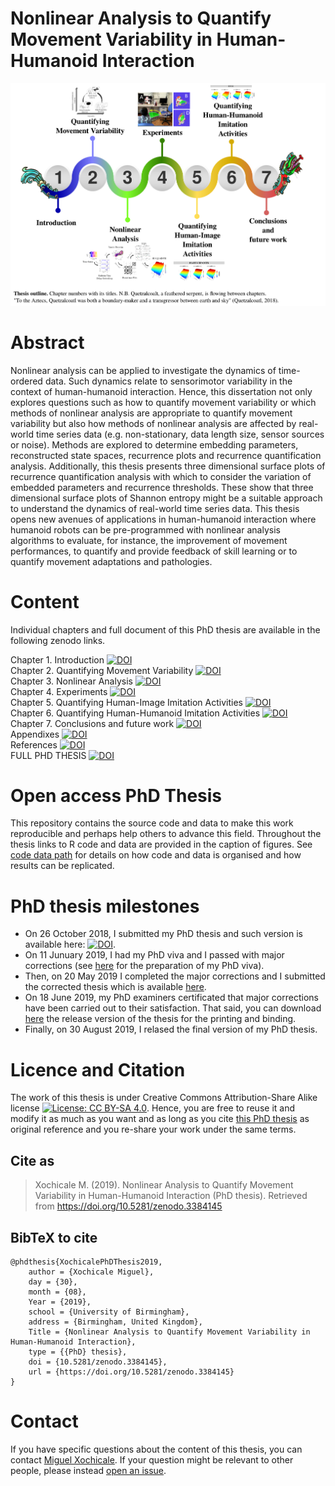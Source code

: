# Nonlinear Analysis to Quantify Movement Variability in Human-Humanoid Interaction
![thesis-structure](/xtras/readme/images/thesis-structure/thesis-structure.png)

# Abstract 
Nonlinear analysis can be applied to investigate 
the dynamics of time-ordered data.
Such dynamics relate to sensorimotor 
variability in the context of human-humanoid interaction.
Hence, this dissertation not only explores questions such as 
how to quantify movement variability 
or which methods of nonlinear analysis are appropriate 
to quantify movement variability 
but also how methods of nonlinear analysis are affected 
by real-world time series data (e.g. non-stationary, data length size, 
sensor sources or noise).
Methods are explored to determine embedding parameters, 
reconstructed state spaces, recurrence plots and 
recurrence quantification analysis. 
Additionally, this thesis presents three dimensional surface plots of 
recurrence quantification analysis with which to consider 
the variation of embedded parameters and recurrence thresholds.
These show that three dimensional 
surface plots of Shannon entropy might be a suitable approach 
to understand the dynamics of real-world time series data. 
This thesis opens new avenues of applications in human-humanoid interaction
where humanoid robots can be pre-programmed with nonlinear analysis algorithms 
to evaluate, for instance, the improvement of movement performances,
to quantify and provide feedback of skill learning
or to quantify movement adaptations and pathologies.

# Content
Individual chapters and full document of this PhD thesis are available in the following zenodo links.

Chapter 1. Introduction [![DOI](https://zenodo.org/badge/DOI/10.5281/zenodo.3383334.svg)](https://doi.org/10.5281/zenodo.3383334)  
Chapter 2. Quantifying Movement Variability [![DOI](https://zenodo.org/badge/DOI/10.5281/zenodo.3383346.svg)](https://doi.org/10.5281/zenodo.3383346)   
Chapter 3. Nonlinear Analysis [![DOI](https://zenodo.org/badge/DOI/10.5281/zenodo.3383357.svg)](https://doi.org/10.5281/zenodo.3383357)   
Chapter 4. Experiments [![DOI](https://zenodo.org/badge/DOI/10.5281/zenodo.3383366.svg)](https://doi.org/10.5281/zenodo.3383366)   
Chapter 5. Quantifying Human-Image Imitation Activities [![DOI](https://zenodo.org/badge/DOI/10.5281/zenodo.3384097.svg)](https://doi.org/10.5281/zenodo.3384097)   
Chapter 6. Quantifying Human-Humanoid Imitation Activities [![DOI](https://zenodo.org/badge/DOI/10.5281/zenodo.3384114.svg)](https://doi.org/10.5281/zenodo.3384114)   
Chapter 7. Conclusions and future work [![DOI](https://zenodo.org/badge/DOI/10.5281/zenodo.3384125.svg)](https://doi.org/10.5281/zenodo.3384125)    
Appendixes [![DOI](https://zenodo.org/badge/DOI/10.5281/zenodo.3384135.svg)](https://doi.org/10.5281/zenodo.3384135)   
References [![DOI](https://zenodo.org/badge/DOI/10.5281/zenodo.3384141.svg)](https://doi.org/10.5281/zenodo.3384141)   
FULL PHD THESIS [![DOI](https://zenodo.org/badge/DOI/10.5281/zenodo.3384145.svg)](https://doi.org/10.5281/zenodo.3384145)
      
# Open access PhD Thesis
This repository contains the source code and data
to make this work reproducible 
and perhaps help others to advance this field.
Throughout the thesis links to R code and data 
are provided in the caption of figures.
See [code data path](/0_code_data) 
for details on how code and data 
is organised and how results can be replicated. 

# PhD thesis milestones 
* On 26 October 2018, I submitted my PhD thesis and such version is available here: [![DOI](https://zenodo.org/badge/DOI/10.5281/zenodo.1473140.svg)](https://doi.org/10.5281/zenodo.1473140). 
* On 11 Junuary 2019, I had my PhD viva and I passed with major corrections (see [here](https://github.com/mxochicale/phd-thesis/tree/master/xtras/viva) for the preparation of my PhD viva).
* Then, on 20 May 2019 I completed the major corrections and I submitted the corrected thesis which is available [here](https://github.com/mxochicale/phd-thesis/releases/download/v2.0-beta/thesis.pdf).
* On 18 June 2019, my PhD examiners certificated that major corrections 
have been carried out to their satisfaction. That said, you can 
download [here](https://github.com/mxochicale-phd/thesis/releases/tag/v3.0) the release version 
of the thesis for the printing and binding.
* Finally, on 30 August 2019, I relased the final version of my PhD thesis.



# Licence and Citation
The work of this thesis is under Creative Commons Attribution-Share Alike license [![License: CC BY-SA 4.0](https://licensebuttons.net/l/by-sa/4.0/80x15.png)](https://creativecommons.org/licenses/by-sa/4.0/).
Hence, you are free to reuse it and modify it as much as you want
and as long as you cite [this PhD thesis](https://github.com/mxochicale-phd/thesis) 
as original reference and you re-share your work under the same terms.
 
## Cite as
> Xochicale M. (2019). Nonlinear Analysis to Quantify Movement Variability in Human-Humanoid Interaction (PhD thesis). Retrieved from https://doi.org/10.5281/zenodo.3384145

## BibTeX to cite
```
@phdthesis{XochicalePhDThesis2019,
	author = {Xochicale Miguel},
	day = {30},
	month = {08},
	Year = {2019},
	school = {University of Birmingham},
	address = {Birmingham, United Kingdom},
	Title = {Nonlinear Analysis to Quantify Movement Variability in Human-Humanoid Interaction},
	type = {{PhD} thesis},
	doi = {10.5281/zenodo.3384145},
	url = {https://doi.org/10.5281/zenodo.3384145}
}
```

# Contact 
If you have specific questions about the content of this thesis, you can contact 
[Miguel Xochicale](mailto:perez.xochicale@gmail.com?subject="[PhDthesis]"). 
If your question might be relevant to other people, please instead 
[open an issue](https://github.com/mxochicale-phd/thesis/issues).

